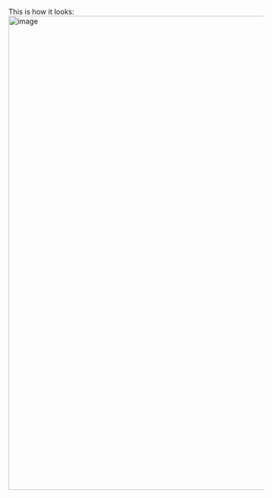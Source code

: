 This is how it looks:
<img width="938" alt="image" src="https://github.com/user-attachments/assets/c2dd1d82-e324-40d9-8d5e-ccd9c075ebcb">
